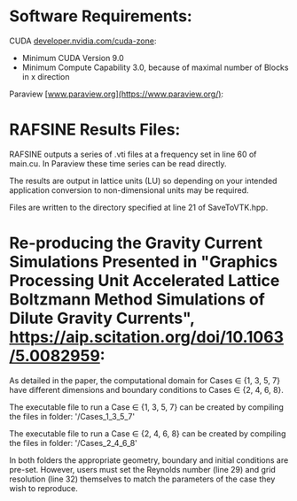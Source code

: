 Software Requirements:
======================

CUDA [developer.nvidia.com/cuda-zone](https://developer.nvidia.com/cuda-zone):
* Minimum CUDA Version 9.0
* Minimum Compute Capability 3.0, because of maximal number of Blocks in x direction
    
Paraview [www.paraview.org](https://www.paraview.org/):

RAFSINE Results Files:
======================

RAFSINE outputs a series of .vti files at a frequency set in line 60 of main.cu. In Paraview these time series can be read directly.

The results are output in lattice units (LU) so depending on your intended application conversion to non-dimensional units may be required.

Files are written to the directory specified at line 21 of SaveToVTK.hpp.


Re-producing the Gravity Current Simulations Presented in "Graphics Processing Unit Accelerated Lattice Boltzmann Method Simulations of Dilute Gravity Currents", https://aip.scitation.org/doi/10.1063/5.0082959:
==========================================================================================================================================
As detailed in the paper, the computational domain for Cases ∈ {1, 3, 5, 7} have different dimensions and boundary conditions to Cases ∈ {2, 4, 6, 8}.

The executable file to run a Case ∈ {1, 3, 5, 7} can be created by compiling the files in folder: '/Cases_1_3_5_7'

The executable file to run a Case ∈ {2, 4, 6, 8} can be created by compiling the files in folder: '/Cases_2_4_6_8'

In both folders the appropriate geometry, boundary and initial conditions are pre-set. However, users must set the Reynolds number (line 29) and grid resolution (line 32) themselves to match the parameters of the case they wish to reproduce.

